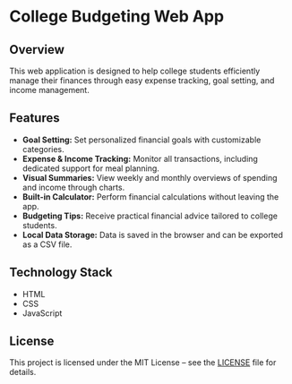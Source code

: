 # College Budgeting Web App

## Overview

This web application is designed to help college students efficiently manage their finances through easy expense tracking, goal setting, and income management.

## Features

- **Goal Setting:** Set personalized financial goals with customizable categories.
- **Expense & Income Tracking:** Monitor all transactions, including dedicated support for meal planning.
- **Visual Summaries:** View weekly and monthly overviews of spending and income through charts.
- **Built-in Calculator:** Perform financial calculations without leaving the app.
- **Budgeting Tips:** Receive practical financial advice tailored to college students.
- **Local Data Storage:** Data is saved in the browser and can be exported as a CSV file.

## Technology Stack

- HTML  
- CSS  
- JavaScript

## License

This project is licensed under the MIT License – see the [LICENSE](LICENSE) file for details.
